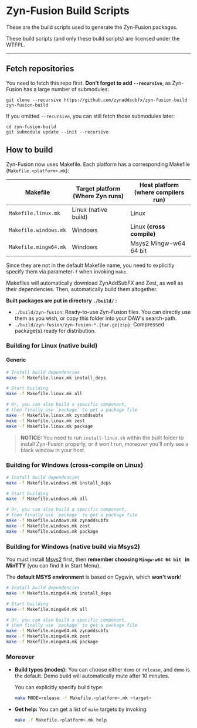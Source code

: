# Zyn-Fusion Build Scripts

These are the build scripts used to generate the Zyn-Fusion packages.

These build scripts (and only these build scripts) are licensed under the
WTFPL.

---

## Fetch repositories

You need to fetch this repo first. **Don't forget to add `--recursive`**, as Zyn-Fusion has a large number of submodules:

```shell
git clone --recursive https://github.com/zynaddsubfx/zyn-fusion-build zyn-fusion-build
```

If you omitted `--recursive`, you can still fetch those submodules later:

```shell
cd zyn-fusion-build
git submodule update --init --recursive
```

## How to build

Zyn-Fusion now uses Makefile. Each platform has a corresponding Makefile (`Makefile.<platform>.mk`):

| Makefile              | Target platform (Where Zyn runs) | Host platform (where compilers run) |
| --------------------- | -------------------------------- | ----------------------------------- |
| `Makefile.linux.mk`   | Linux (native build)             | Linux                               |
| `Makefile.windows.mk` | Windows                          | Linux **(cross compile)**           |
| `Makefile.mingw64.mk` | Windows                          | Msys2 Mingw-w64 64 bit              |

Since they are not in the default Makefile name, you need to explicitly specify them via parameter`-f` when invoking `make`.

Makefiles will automatically download ZynAddSubFX and Zest, as well as their dependencies. Then, automatically build them altogether.

**Built packages are put in directory `./build/` :**

- `./build/zyn-fusion`: Ready-to-use Zyn-Fusion files. You can directly use them as you wish, or copy this folder into your DAW's search-path.
- `./build/zyn-fusion/zyn-fusion-*.{tar.gz|zip}`:  Compressed package(s) ready for distribution.

### Building for Linux (native build)

#### Generic

```bash
# Install build dependencies
make -f Makefile.linux.mk install_deps

# Start building
make -f Makefile.linux.mk all

# Or, you can also build a specific component,
# then finally use `package` to get a package file
make -f Makefile.linux.mk zynaddsubfx
make -f Makefile.linux.mk zest
make -f Makefile.linux.mk package
```

> **NOTICE:** You need to run `install-linux.sh` within the built folder to install Zyn-Fusion properly, or it won't run, moreover you'll only see a black window in your host.

### Building for Windows (cross-compile on Linux)

```bash
# Install build dependencies
make -f Makefile.windows.mk install_deps

# Start building
make -f Makefile.windows.mk all

# Or, you can also build a specific component,
# then finally use `package` to get a package file
make -f Makefile.windows.mk zynaddsubfx
make -f Makefile.windows.mk zest
make -f Makefile.windows.mk package
```

### Building for Windows (native build via Msys2)

You must install [Msys2](https://www.msys2.org/) first, then **remember choosing `Mingw-w64 64 bit ` in MinTTY** (you can find it in Start Menu). 

The **default MSYS environment** is based on Cygwin, which **won't work**!

```bash
# Install build dependencies
make -f Makefile.mingw64.mk install_deps

# Start building
make -f Makefile.mingw64.mk all

# Or, you can also build a specific component,
# then finally use `package` to get a package file
make -f Makefile.mingw64.mk zynaddsubfx
make -f Makefile.mingw64.mk zest
make -f Makefile.mingw64.mk package
```

### Moreover

- **Build types (modes):** You can choose either `demo` or `release`, and `demo` is the default. Demo build will automatically mute after 10 minutes.

  You can explicitly specify build type:
  
  ```bash
  make MODE=release -f Makefile.<platform>.mk <target>
  ```
  
- **Get help:** You can get a list of `make` targets by invoking:

  ```bash
  make -f Makefile.<platform>.mk help
  ```
